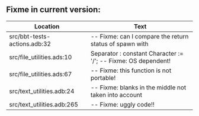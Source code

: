 Fixme in current version:
-------------------------

Location | Text
---------|-----
src/bbt-tests-actions.adb:32|   -- Fixme: can I compare the return status of spawn with
src/file_utilities.ads:10|   Separator : constant Character := '/'; -- Fixme: OS dependent!
src/file_utilities.ads:67|   -- Fixme: this function is not portable!
src/text_utilities.adb:24|   -- Fixme: blanks in the middle not taken into account
src/text_utilities.adb:265|      -- Fixme: uggly code!!
